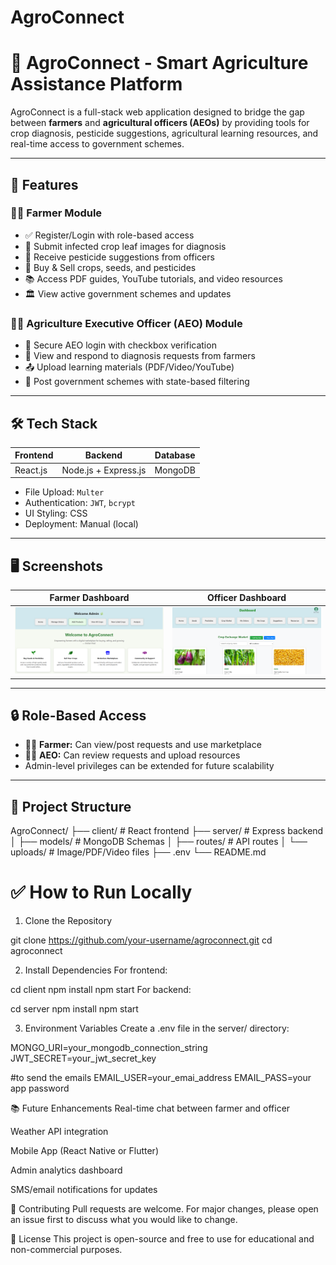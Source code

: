 # AgroConnect
# 🌾 AgroConnect - Smart Agriculture Assistance Platform

AgroConnect is a full-stack web application designed to bridge the gap between **farmers** and **agricultural officers (AEOs)** by providing tools for crop diagnosis, pesticide suggestions, agricultural learning resources, and real-time access to government schemes.

---

## 🚀 Features

### 👩‍🌾 Farmer Module
- ✅ Register/Login with role-based access
- 📸 Submit infected crop leaf images for diagnosis
- 💬 Receive pesticide suggestions from officers
- 🛒 Buy & Sell crops, seeds, and pesticides
- 📚 Access PDF guides, YouTube tutorials, and video resources
- 🏛️ View active government schemes and updates

### 🧑‍🌾 Agriculture Executive Officer (AEO) Module
- 🔐 Secure AEO login with checkbox verification
- 🧪 View and respond to diagnosis requests from farmers
- 📤 Upload learning materials (PDF/Video/YouTube)
- 📢 Post government schemes with state-based filtering

---

## 🛠️ Tech Stack

| Frontend       | Backend        | Database |
|----------------|----------------|----------|
| React.js       | Node.js + Express.js | MongoDB  |

- File Upload: `Multer`
- Authentication: `JWT`, `bcrypt`
- UI Styling: CSS
- Deployment: Manual (local)

---

## 🖥️ Screenshots

| Farmer Dashboard | Officer Dashboard |
|------------------|-------------------|
| ![farmer](Screenshots/AdminPage.png) | ![officer](Screenshots/UserPage.png) |

---

## 🔒 Role-Based Access

- 👨‍🌾 **Farmer:** Can view/post requests and use marketplace
- 🧑‍⚖️ **AEO:** Can review requests and upload resources
- Admin-level privileges can be extended for future scalability

---

## 📁 Project Structure



AgroConnect/
├── client/ # React frontend
├── server/ # Express backend
│ ├── models/ # MongoDB Schemas
│ ├── routes/ # API routes
│ └── uploads/ # Image/PDF/Video files
├── .env
└── README.md

# ✅ How to Run Locally

 1. Clone the Repository


git clone https://github.com/your-username/agroconnect.git
cd agroconnect

2. Install Dependencies
For frontend:

cd client
npm install
npm start
For backend:

cd server
npm install
npm start

3. Environment Variables
Create a .env file in the server/ directory:


MONGO_URI=your_mongodb_connection_string
JWT_SECRET=your_jwt_secret_key

 #to send the emails
EMAIL_USER=your_emai_address
EMAIL_PASS=your app password

📚 Future Enhancements
Real-time chat between farmer and officer

Weather API integration

Mobile App (React Native or Flutter)

Admin analytics dashboard

SMS/email notifications for updates

🤝 Contributing
Pull requests are welcome. For major changes, please open an issue first to discuss what you would like to change.

📄 License
This project is open-source and free to use for educational and non-commercial purposes.
